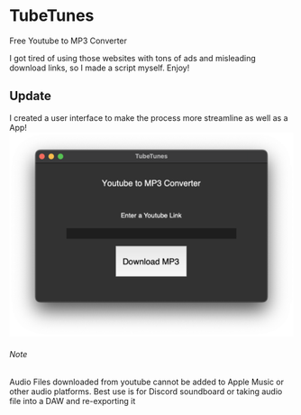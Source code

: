 # TubeTunes
Free Youtube to MP3 Converter

I got tired of using those websites with tons of ads and misleading download links, so I made a script myself. Enjoy!

## Update
I created a user interface to make the process more streamline as well as a App!
![Interface](./ui.png)

###### Note
Audio Files downloaded from youtube cannot be added to Apple Music or other audio platforms. 
Best use is for Discord soundboard or taking audio file into a DAW and re-exporting it